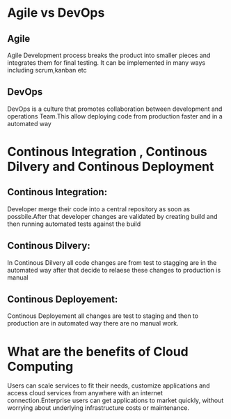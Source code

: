 # Agile vs DevOps
## Agile
Agile Development process breaks the product into smaller pieces and 
integrates them for final testing. It can be implemented in many ways
including scrum,kanban etc

## DevOps
DevOps is a culture that promotes collaboration between development and 
operations Team.This allow deploying code from production faster and in a  automated way

# Continous Integration , Continous Dilvery and Continous Deployment
## Continous Integration:
Developer merge their code into a central repository as soon as possbile.After that developer changes are validated by creating build and then running automated tests against the build

## Continous Dilvery:
In Continous Dilvery all code changes are from test to stagging are in the automated way after that decide to relaese these changes to production is manual 

## Continous Deployement:
Continous Deployement all changes are test to staging and then to production are in automated way there are no manual work.


# What are the benefits of Cloud Computing
Users can scale services to fit their needs, customize applications and access cloud services from anywhere with an internet connection.Enterprise users can get applications to market quickly, without worrying about underlying infrastructure costs or maintenance.